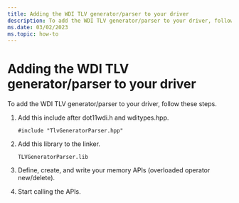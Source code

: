 ```yaml
---
title: Adding the WDI TLV generator/parser to your driver
description: To add the WDI TLV generator/parser to your driver, follow these steps.
ms.date: 03/02/2023
ms.topic: how-to
---
```


# Adding the WDI TLV generator/parser to your driver


To add the WDI TLV generator/parser to your driver, follow these steps.

1.  Add this include after dot11wdi.h and wditypes.hpp.

    `#include "TlvGeneratorParser.hpp"`

2.  Add this library to the linker.

    `TLVGeneratorParser.lib`

3.  Define, create, and write your memory APIs (overloaded operator new/delete).

4.  Start calling the APIs.

 

 






